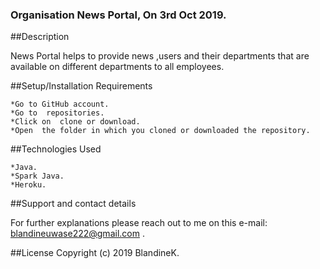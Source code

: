 ### Organisation News Portal, On 3rd Oct 2019.

##Description

 News Portal helps to provide news ,users and their departments that are available on different departments to all employees.

##Setup/Installation Requirements

    *Go to GitHub account.
    *Go to  repositories.
    *Click on  clone or download. 
    *Open  the folder in which you cloned or downloaded the repository.
    

##Technologies Used

    *Java.
    *Spark Java.
    *Heroku.

##Support and contact details

For further explanations please reach out to me on this e-mail:
           blandineuwase222@gmail.com .

##License
Copyright (c) 2019 BlandineK.
